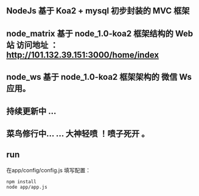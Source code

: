 ## NodeJs 基于 Koa2 + mysql 初步封装的 MVC 框架

## node_matrix 基于 node_1.0-koa2 框架结构的 Web 站 访问地址 ： http://101.132.39.151:3000/home/index
## node_ws 基于 node_1.0-koa2 框架架构的 微信 Ws 应用。

## 持续更新中 ... 
## 菜鸟修行中... ... 大神轻喷 ！喷子死开 。

## run
在app/config/config.js 填写配置：

```
npm install 
node app/app.js
```
